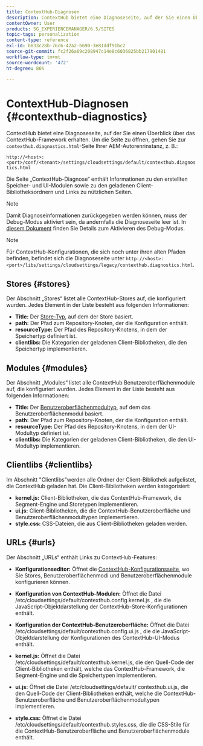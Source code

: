 ```yaml
---
title: ContextHub-Diagnosen
description: ContextHub bietet eine Diagnoseseite, auf der Sie einen Überblick über das ContextHub-Framework erhalten.
contentOwner: User
products: SG_EXPERIENCEMANAGER/6.5/SITES
topic-tags: personalization
content-type: reference
exl-id: b833c28b-76c6-42a2-b690-3e81ddf91bc2
source-git-commit: fc2f26a69c208947c14e8c6036825bb217901481
workflow-type: tm+mt
source-wordcount: '472'
ht-degree: 86%

---
```


# ContextHub-Diagnosen {#contexthub-diagnostics}

ContextHub bietet eine Diagnoseseite, auf der Sie einen Überblick über das ContextHub-Framework erhalten. Um die Seite zu öffnen, gehen Sie zur `contexthub.diagnostics.html`-Seite Ihrer AEM-Autorenrinstanz, z. B.:

`http://<host>:<port>/conf/<tenant>/settings/cloudsettings/default/contexthub.diagnostics.html`

Die Seite „ContextHub-Diagnose“ enthält Informationen zu den erstellten Speicher- und UI-Modulen sowie zu den geladenen Client-Bibliotheksordnern und Links zu nützlichen Seiten.

>[!NOTE]
>
>Damit Diagnoseinformationen zurückgegeben werden können, muss der Debug-Modus aktiviert sein, da andernfalls die Diagnoseseite leer ist. In [diesem Dokument](ch-configuring.md#debugging-contexthub) finden Sie Details zum Aktivieren des Debug-Modus.

>[!NOTE]
>
>Für ContextHub-Konfigurationen, die sich noch unter ihren alten Pfaden befinden, befindet sich die Diagnoseseite unter `http://<host>:<port>/libs/settings/cloudsettings/legacy/contexthub.diagnostics.html`.

## Stores {#stores}

Der Abschnitt „Stores“ listet alle ContextHub-Stores auf, die konfiguriert wurden. Jedes Element in der Liste besteht aus folgenden Informationen:

* **Title:** Der [Store-Typ](/help/sites-developing/ch-samplestores.md), auf dem der Store basiert.
* **path:** Der Pfad zum Repository-Knoten, der die Konfiguration enthält.
* **resourceType:** Der Pfad des Repository-Knotens, in dem der Speichertyp definiert ist.
* **clientlibs:** Die Kategorien der geladenen Client-Bibliotheken, die den Speichertyp implementieren.

## Modules {#modules}

Der Abschnitt „Modules“ listet alle ContextHub Benutzeroberflächenmodule auf, die konfiguriert wurden. Jedes Element in der Liste besteht aus folgenden Informationen:

* **Title:** Der [Benutzeroberflächenmodultyp](/help/sites-developing/ch-samplemodules.md), auf dem das Benutzeroberflächenmodul basiert.
* **path:** Der Pfad zum Repository-Knoten, der die Konfiguration enthält.
* **resourceType:** Der Pfad des Repository-Knotens, in dem der UI-Modultyp definiert ist.
* **clientlibs:** Die Kategorien der geladenen Client-Bibliotheken, die den UI-Modultyp implementieren.

## Clientlibs {#clientlibs}

Im Abschnitt &quot;Clientlibs&quot;werden alle Ordner der Client-Bibliothek aufgelistet, die ContextHub geladen hat. Die Client-Bibliotheken werden kategorisiert:

* **kernel.js:** Client-Bibliotheken, die das ContextHub-Framework, die Segment-Engine und Storetypen implementieren.
* **ui.js:** Client-Bibliotheken, die die ContextHub-Benutzeroberfläche und Benutzeroberflächenmodultypen implementieren.
* **style.css:** CSS-Dateien, die aus Client-Bibliotheken geladen werden.

## URLs {#urls}

Der Abschnitt „URLs“ enthält Links zu ContextHub-Features:

* **Konfigurationseditor:** Öffnet die [ContextHub-Konfigurationsseite](ch-configuring.md), wo Sie Stores, Benutzeroberflächenmodi und Benutzeroberflächenmodule konfigurieren können.

* **Konfiguration von ContextHub-Modulen:** Öffnet die Datei /etc/cloudsettings/default/contexthub.config.kernel.js , die die JavaScript-Objektdarstellung der ContextHub-Store-Konfigurationen enthält.
* **Konfiguration der ContextHub-Benutzeroberfläche:** Öffnet die Datei /etc/cloudsettings/default/contexthub.config.ui.js , die die JavaScript-Objektdarstellung der Konfigurationen des ContextHub-UI-Modus enthält.
* **kernel.js:** Öffnet die Datei /etc/cloudsettings/default/contexthub.kernel.js, die den Quell-Code der Client-Bibliotheken enthält, welche das ContextHub-Framework, die Segment-Engine und die Speichertypen implementieren.
* **ui.js:** Öffnet die Datei /etc/cloudsettings/default/ contexthub.ui.js, die den Quell-Code der Client-Bibliotheken enthält, welche die ContextHub-Benutzeroberfläche und Benutzeroberflächenmodultypen implementieren.
* **style.css:** Öffnet die Datei /etc/cloudsettings/default/contexthub.styles.css, die die CSS-Stile für die ContextHub-Benutzeroberfläche und Benutzeroberflächenmodule enthält.
